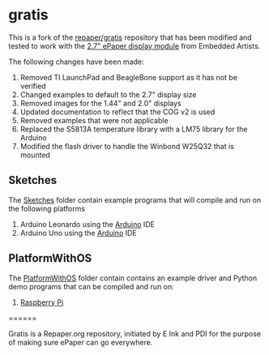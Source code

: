 # gratis

This is a fork of the [repaper/gratis](https://github.com/repaper/gratis) repository that has been 
modified and tested to work with the [2.7" ePaper display module](http://www.embeddedartists.com/products/displays/lcd_27_epaper.php) from Embedded Artists.

The following changes have been made:

1. Removed TI LaunchPad and BeagleBone support as it has not be verified
2. Changed examples to default to the 2.7" display size
3. Removed images for the 1.44" and 2.0" displays
4. Updated documentation to reflect that the COG v2 is used
5. Removed examples that were not applicable
6. Replaced the S5813A temperature library with a LM75 library for the Arduino
7. Modified the flash driver to handle the Winbond W25Q32 that is mounted

## Sketches

The [Sketches](Sketches) folder contain example programs that will compile and run on the following platforms

1. Arduino Leonardo using the [Arduino](http://arduino.cc) IDE
2. Arduino Uno using the [Arduino](http://arduino.cc) IDE

## PlatformWithOS

The [PlatformWithOS](PlatformWithOS) folder contain contains an example driver and Python demo programs that can be
compiled and run on:

1. [Raspberry Pi](http://www.raspberrypi.org/)

======

Gratis is a Repaper.org repository, initiated by E Ink and PDI for the purpose of making sure ePaper can go everywhere.

